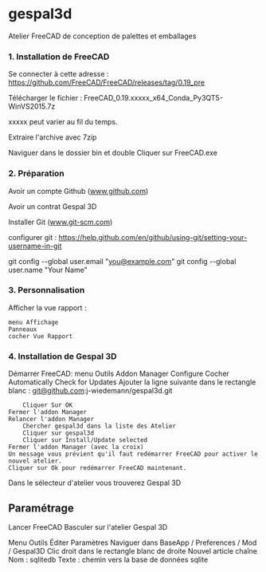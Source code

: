 # gespal3d
Atelier FreeCAD de conception de palettes et emballages


### 1. Installation de FreeCAD

Se connecter à cette adresse : https://github.com/FreeCAD/FreeCAD/releases/tag/0.19_pre

Télécharger le fichier : FreeCAD_0.19.xxxxx_x64_Conda_Py3QT5-WinVS2015.7z

xxxxx peut varier au fil du temps.

Extraire l'archive avec 7zip

Naviguer dans le dossier bin et double Cliquer sur FreeCAD.exe

### 2. Préparation

Avoir un compte Github (www.github.com)

Avoir un contrat Gespal 3D

Installer Git (www.git-scm.com)

configurer git :
https://help.github.com/en/github/using-git/setting-your-username-in-git

git config --global user.email "you@example.com"
git config --global user.name "Your Name"

### 3. Personnalisation

Afficher la vue rapport :

    menu Affichage
    Panneaux
    cocher Vue Rapport

### 4. Installation de Gespal 3D

Démarrer FreeCAD:
menu Outils
    Addon Manager
        Configure
        Cocher Automatically Check for Updates
        Ajouter la ligne suivante dans le rectangle blanc :
          git@github.com:j-wiedemann/gespal3d.git

        Cliquer Sur OK
    Fermer l'addon Manager
    Relancer l'addon Manager
        Chercher gespal3d dans la liste des Atelier
        Cliquer sur gespal3d
        Cliquer sur Install/Update selected
    Fermer l'addon Manager (avec la croix)
    Un message vous prévient qu'il faut redémarrer FreeCAD pour activer le nouvel atelier.
    Cliquer sur Ok pour redémarrer FreeCAD maintenant.

Dans le sélecteur d'atelier vous trouverez Gespal 3D


## Paramétrage
Lancer FreeCAD
Basculer sur l'atelier Gespal 3D

Menu Outils
  Éditer Paramètres
  Naviguer dans BaseApp / Preferences / Mod / Gespal3D
  Clic droit dans le rectangle blanc de droite
    Nouvel article chaîne
    Nom : sqlitedb
    Texte : chemin vers la base de données sqlite
